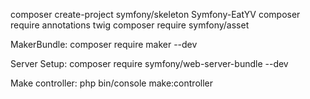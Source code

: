 composer create-project symfony/skeleton Symfony-EatYV
composer require annotations twig
composer require symfony/asset

MakerBundle:
composer require maker --dev

Server Setup:
composer require symfony/web-server-bundle --dev

Make controller:
php bin/console make:controller

